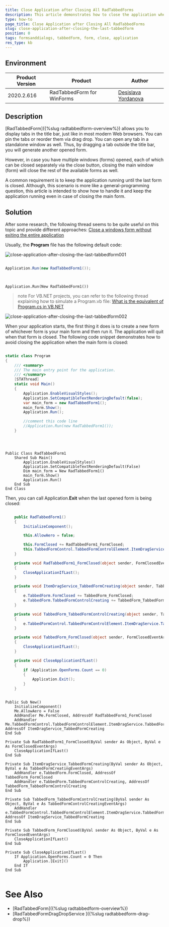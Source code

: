 ```yaml
---
title: Close Application after Closing All RadTabbedForms
description: This article demonstrates how to close the application when the last RadTabbedForm is closed.
type: how-to
page_title: Close Application after Closing All RadTabbedForms
slug: close-application-after-closing-the-last-tabbedform
position: 0
tags: formsanddialogs, tabbedform, form, close, application
res_type: kb
---
```


## Environment
 
|Product Version|Product|Author|
|----|----|----|
|2020.2.616|RadTabbedForm for WinForms|[Desislava Yordanova](https://www.telerik.com/blogs/author/desislava-yordanova)|
 

## Description

[RadTabbedForm]({%slug radtabbedform-overview%}) allows you to display tabs in the title bar, just like in most modern Web browsers. You can pin the tabs or reorder them via drag drop. You can open any tab in a standalone window as well. Thus, by dragging a tab outside the title bar, you will generate another opened form.

However, in case you have multiple windows (forms) opened, each of which can be closed separately via the close button, closing the main window (form) will close the rest of the available forms as well.

A common requirement is to keep the application running until the last form is closed. Although, this scenario is more like a general-programming question, this article is intended to show how to handle it and keep the application running even in case of closing the main form.

## Solution 
 
After some research, the following thread seems to be quite useful on this topic and provide different approaches: [Close a windows form without exiting the entire application](https://stackoverflow.com/questions/5599097/close-a-windows-form-without-exiting-the-entire-application?rq=1)

Usually, the **Program** file has the following default code:

![close-application-after-closing-the-last-tabbedform001](images/close-application-after-closing-the-last-tabbedform001.png)

````C#

Application.Run(new RadTabbedForm1());
 
````
````VB.NET

Application.Run(New RadTabbedForm1()) 

````

>note For VB.NET projects, you can refer to the following thread explaining how to simulate a Program.vb file: [What is the equivalent of Program.cs in VB.NET](https://stackoverflow.com/questions/10534683/what-is-the-equivalent-of-program-cs-in-vb-net)

![close-application-after-closing-the-last-tabbedform002](images/close-application-after-closing-the-last-tabbedform002.png)

When your application starts, the first thing it does is to create a new form of whichever form is your main form and then run it. The application will quit when that form is closed. The following code snippet demonstrates how to avoid closing the application when the main form is closed:

````C#

static class Program
{
    /// <summary>
    /// The main entry point for the application.
    /// </summary>
    [STAThread]
    static void Main()
    {
        Application.EnableVisualStyles();
        Application.SetCompatibleTextRenderingDefault(false);
        var main_form = new RadTabbedForm1();
        main_form.Show();
        Application.Run();

        //comment this code line
        //Application.Run(new RadTabbedForm1());
    }

 
````
````VB.NET

Public Class RadTabbedForm1
    Shared Sub Main()
        Application.EnableVisualStyles()
        Application.SetCompatibleTextRenderingDefault(False)
        Dim main_form = New RadTabbedForm1()
        main_form.Show()
        Application.Run()
    End Sub
End Class

````

Then, you can call Application.**Exit** when the last opened form is being closed:

````C#

    public RadTabbedForm1()
    {
        InitializeComponent();

        this.AllowAero = false;

        this.FormClosed += RadTabbedForm1_FormClosed;
        this.TabbedFormControl.TabbedFormControlElement.ItemDragService.TabbedFormCreating += ItemDragService_TabbedFormCreating;
    }

    private void RadTabbedForm1_FormClosed(object sender, FormClosedEventArgs e)
    {
        CloseApplicationIfLast();
    }

    private void ItemDragService_TabbedFormCreating(object sender, TabbedFormCreatingEventArgs e)
    {
        e.TabbedForm.FormClosed += TabbedForm_FormClosed;
        e.TabbedForm.TabbedFormControlCreating += TabbedForm_TabbedFormControlCreating;
    }

    private void TabbedForm_TabbedFormControlCreating(object sender, TabbedFormControlCreatingEventArgs e)
    {
        e.TabbedFormControl.TabbedFormControlElement.ItemDragService.TabbedFormCreating += ItemDragService_TabbedFormCreating;
    }

    private void TabbedForm_FormClosed(object sender, FormClosedEventArgs e)
    {
        CloseApplicationIfLast(); 
    }

    private void CloseApplicationIfLast()
    {
        if (Application.OpenForms.Count == 0)
        {
            Application.Exit();
        }
    }

````
````VB.NET

Public Sub New()
    InitializeComponent()
    Me.AllowAero = False
    AddHandler Me.FormClosed, AddressOf RadTabbedForm1_FormClosed
    AddHandler Me.TabbedFormControl.TabbedFormControlElement.ItemDragService.TabbedFormCreating, AddressOf ItemDragService_TabbedFormCreating
End Sub

Private Sub RadTabbedForm1_FormClosed(ByVal sender As Object, ByVal e As FormClosedEventArgs)
    CloseApplicationIfLast()
End Sub

Private Sub ItemDragService_TabbedFormCreating(ByVal sender As Object, ByVal e As TabbedFormCreatingEventArgs)
    AddHandler e.TabbedForm.FormClosed, AddressOf TabbedForm_FormClosed
    AddHandler e.TabbedForm.TabbedFormControlCreating, AddressOf TabbedForm_TabbedFormControlCreating
End Sub

Private Sub TabbedForm_TabbedFormControlCreating(ByVal sender As Object, ByVal e As TabbedFormControlCreatingEventArgs)
    AddHandler e.TabbedFormControl.TabbedFormControlElement.ItemDragService.TabbedFormCreating, AddressOf ItemDragService_TabbedFormCreating
End Sub

Private Sub TabbedForm_FormClosed(ByVal sender As Object, ByVal e As FormClosedEventArgs)
    CloseApplicationIfLast()
End Sub

Private Sub CloseApplicationIfLast()
    If Application.OpenForms.Count = 0 Then
        Application.[Exit]()
    End If
End Sub


````
 

# See Also

* [RadTabbedForm]({%slug radtabbedform-overview%}) 
* [RadTabbedFormDragDropService ]({%slug radtabbedform-drag-drop%})

